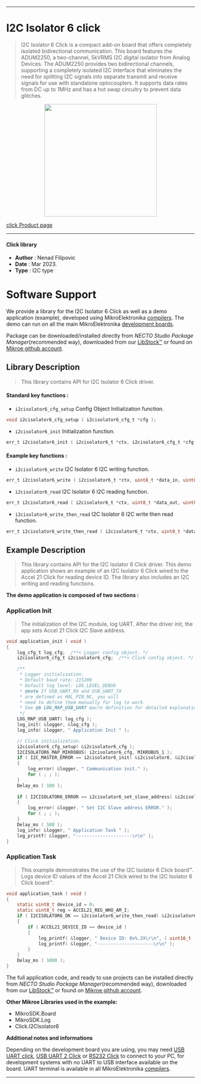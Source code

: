 
---
# I2C Isolator 6 click

> I2C Isolator 6 Click is a compact add-on board that offers completely isolated bidirectional communication. 
> This board features the ADUM2250, a two-channel, 5kVRMS I2C digital isolator from Analog Devices. 
> The ADUM2250 provides two bidirectional channels, supporting a completely isolated I2C interface 
> that eliminates the need for splitting I2C signals into separate transmit and receive signals 
> for use with standalone optocouplers. It supports data rates from DC up to 1MHz 
> and has a hot swap circuitry to prevent data glitches.

<p align="center">
  <img src="https://download.mikroe.com/images/click_for_ide/i2cisolator6_click.png" height=300px>
</p>

[click Product page](https://www.mikroe.com/i2c-isolator-6-click)

---


#### Click library

- **Author**        : Nenad Filipovic
- **Date**          : Mar 2023.
- **Type**          : I2C type


# Software Support

We provide a library for the I2C Isolator 6 Click
as well as a demo application (example), developed using MikroElektronika
[compilers](https://www.mikroe.com/necto-studio).
The demo can run on all the main MikroElektronika [development boards](https://www.mikroe.com/development-boards).

Package can be downloaded/installed directly from *NECTO Studio Package Manager*(recommended way), downloaded from our [LibStock&trade;](https://libstock.mikroe.com) or found on [Mikroe github account](https://github.com/MikroElektronika/mikrosdk_click_v2/tree/master/clicks).

## Library Description

> This library contains API for I2C Isolator 6 Click driver.

#### Standard key functions :

- `i2cisolator6_cfg_setup` Config Object Initialization function.
```c
void i2cisolator6_cfg_setup ( i2cisolator6_cfg_t *cfg );
```

- `i2cisolator6_init` Initialization function.
```c
err_t i2cisolator6_init ( i2cisolator6_t *ctx, i2cisolator6_cfg_t *cfg );
```

#### Example key functions :

- `i2cisolator6_write` I2C Isolator 6 I2C writing function.
```c
err_t i2cisolator6_write ( i2cisolator6_t *ctx, uint8_t *data_in, uint8_t len );
```

- `i2cisolator6_read` I2C Isolator 6 I2C reading function.
```c
err_t i2cisolator6_read ( i2cisolator6_t *ctx, uint8_t *data_out, uint8_t len );
```

- `i2cisolator6_write_then_read` I2C Isolator 6 I2C write then read function.
```c
err_t i2cisolator6_write_then_read ( i2cisolator6_t *ctx, uint8_t *data_in, uint8_t len_write_data, uint8_t *data_out, uint8_t len_read_data );
```

## Example Description

> This library contains API for the I2C Isolator 6 Click driver.
> This demo application shows an example of an I2C Isolator 6 Click 
> wired to the Accel 21 Click for reading device ID.
> The library also includes an I2C writing and reading functions.

**The demo application is composed of two sections :**

### Application Init

> The initialization of the I2C module, log UART.
> After the driver init, the app sets Accel 21 Click I2C Slave address.

```c
void application_init ( void ) 
{
    log_cfg_t log_cfg;  /**< Logger config object. */
    i2cisolator6_cfg_t i2cisolator6_cfg;  /**< Click config object. */

    /** 
     * Logger initialization.
     * Default baud rate: 115200
     * Default log level: LOG_LEVEL_DEBUG
     * @note If USB_UART_RX and USB_UART_TX 
     * are defined as HAL_PIN_NC, you will 
     * need to define them manually for log to work. 
     * See @b LOG_MAP_USB_UART macro definition for detailed explanation.
     */
    LOG_MAP_USB_UART( log_cfg );
    log_init( &logger, &log_cfg );
    log_info( &logger, " Application Init " );

    // Click initialization.
    i2cisolator6_cfg_setup( &i2cisolator6_cfg );
    I2CISOLATOR6_MAP_MIKROBUS( i2cisolator6_cfg, MIKROBUS_1 );
    if ( I2C_MASTER_ERROR == i2cisolator6_init( &i2cisolator6, &i2cisolator6_cfg ) ) 
    {
        log_error( &logger, " Communication init." );
        for ( ; ; );
    }
    Delay_ms ( 100 );
    
    if ( I2CISOLATOR6_ERROR == i2cisolator6_set_slave_address( &i2cisolator6, ACCEL21_DEVICE_ADDRESS_GND ) )
    {
        log_error( &logger, " Set I2C Slave address ERROR." );
        for ( ; ; );
    }
    Delay_ms ( 100 );
    log_info( &logger, " Application Task " );
    log_printf( &logger, "---------------------\r\n" );
}
```

### Application Task

> This example demonstrates the use of the I2C Isolator 6 Click board™.
> Logs device ID values of the Accel 21 Click 
> wired to the I2C Isolator 6 Click board™.

```c
void application_task ( void ) 
{
    static uint8_t device_id = 0;
    static uint8_t reg = ACCEL21_REG_WHO_AM_I;
    if ( I2CISOLATOR6_OK == i2cisolator6_write_then_read( &i2cisolator6, &reg, 1, &device_id, 1 ) )
    {
        if ( ACCEL21_DEVICE_ID == device_id )
        {
            log_printf( &logger, " Device ID: 0x%.2X\r\n", ( uint16_t ) device_id );
            log_printf( &logger, "---------------------\r\n" );
        }
    }
    Delay_ms ( 1000 );
}
```

The full application code, and ready to use projects can be installed directly from *NECTO Studio Package Manager*(recommended way), downloaded from our [LibStock&trade;](https://libstock.mikroe.com) or found on [Mikroe github account](https://github.com/MikroElektronika/mikrosdk_click_v2/tree/master/clicks).

**Other Mikroe Libraries used in the example:**

- MikroSDK.Board
- MikroSDK.Log
- Click.I2CIsolator6

**Additional notes and informations**

Depending on the development board you are using, you may need
[USB UART click](https://www.mikroe.com/usb-uart-click),
[USB UART 2 Click](https://www.mikroe.com/usb-uart-2-click) or
[RS232 Click](https://www.mikroe.com/rs232-click) to connect to your PC, for
development systems with no UART to USB interface available on the board. UART
terminal is available in all MikroElektronika
[compilers](https://shop.mikroe.com/compilers).

---
